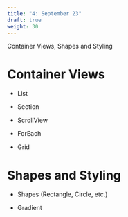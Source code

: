 ```yaml
---
title: "4: September 23"
draft: true
weight: 30
---
```

Container Views, Shapes and Styling

# Container Views

  

- List

- Section

- ScrollView

- ForEach

- Grid

# Shapes and Styling

  

- Shapes (Rectangle, Circle, etc.)

- Gradient

